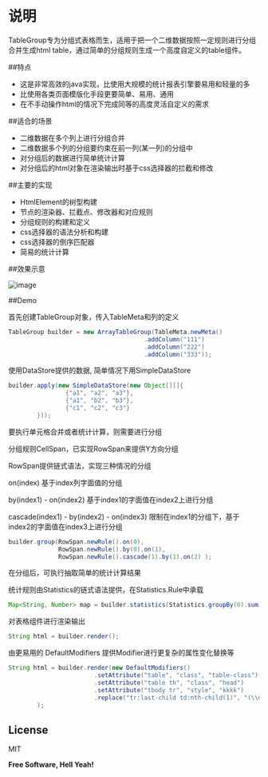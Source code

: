 说明
=========

TableGroup专为分组式表格而生，适用于把一个二维数据按照一定规则进行分组合并生成html table，通过简单的分组规则生成一个高度自定义的table组件。

##特点

- 这是非常高效的java实现，比使用大规模的统计报表引擎要易用和轻量的多
- 比使用各类页面模版化手段更要简单、易用、通用
- 在不手动操作html的情况下完成同等的高度灵活自定义的需求

##适合的场景

- 二维数据在多个列上进行分组合并
- 二维数据多个列的分组要约束在前一列(某一列)的分组中
- 对分组后的数据进行简单统计计算
- 对分组后的html对象在渲染输出时基于css选择器的拦截和修改

##主要的实现

- HtmlElement的树型构建
- 节点的渲染器、拦截点、修改器和对应规则
- 分组规则的构建和定义
- css选择器的语法分析和构建
- css选择器的倒序匹配器
- 简易的统计计算

##效果示意

![image](https://github.com/spance/tableGroup/raw/master/screenshot/tableGroup-demo.png)

##Demo

首先创建TableGroup对象，传入TableMeta和列的定义

```java
TableGroup builder = new ArrayTableGroup(TableMeta.newMeta()
                                      .addColumn("111")
                                      .addColumn("222")
                                      .addColumn("333"));
```

使用DataStore提供的数据, 简单情况下用SimpleDataStore

```java
builder.apply(new SimpleDataStore(new Object[][]{
                {"a1", "a2", "a3"},
                {"a1", "b2", "b3"},
                {"c1", "c2", "c3"}
        }));
```

要执行单元格合并或者统计计算，则需要进行分组

分组规则CellSpan，已实现RowSpan来提供Y方向分组

RowSpan提供链式语法，实现三种情况的分组

on(index) 基于index列字面值的分组

by(index1) - on(index2) 基于index1的字面值在index2上进行分组

cascade(index1) - by(index2) - on(index3) 限制在index1的分组下，基于index2的字面值在index3上进行分组


```java
builder.group(RowSpan.newRule().on(0),
              RowSpan.newRule().by(0).on(1),
              RowSpan.newRule().cascade(1).by(1).on(2) );
```

在分组后，可执行抽取简单的统计计算结果

统计规则由Statistics的链式语法提供，在Statistics.Rule中承载

```java
Map<String, Number> map = builder.statistics(Statistics.groupBy(0).sum(2));
```

对表格组件进行渲染输出

```java
String html = builder.render();
```

由更易用的 DefaultModifiers 提供Modifier进行更复杂的属性变化替换等

```java
String html = builder.render(new DefaultModifiers()
                        .setAttribute("table", "class", "table-class")
                        .setAttribute("table th", "class", "head")
                        .setAttribute("tbody tr", "style", "kkkk")
                        .replace("tr:last-child td:nth-child(1)", "(\\d+)", "XXX$1ttt")
        );
```

License
----

MIT

**Free Software, Hell Yeah!**